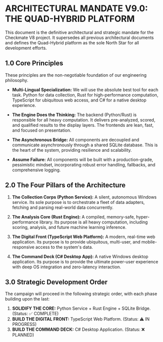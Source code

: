 # ARCHITECTURAL MANDATE V9.0: THE QUAD-HYBRID PLATFORM

This document is the definitive architectural and strategic mandate for the Checkmate V8 project. It supersedes all previous architectural documents and defines the Quad-Hybrid platform as the sole North Star for all development efforts.

## 1.0 Core Principles

These principles are the non-negotiable foundation of our engineering philosophy.

-   **Multi-Lingual Specialization:** We will use the absolute best tool for each task. Python for data collection, Rust for high-performance computation, TypeScript for ubiquitous web access, and C# for a native desktop experience.

-   **The Engine Does the Thinking:** The backend (Python/Rust) is responsible for all heavy computation. It delivers pre-analyzed, scored, and qualified results to the display layers. The frontends are lean, fast, and focused on presentation.

-   **The Asynchronous Bridge:** All components are decoupled and communicate asynchronously through a shared SQLite database. This is the heart of the system, providing resilience and scalability.

-   **Assume Failure:** All components will be built with a production-grade, pessimistic mindset, incorporating robust error handling, fallbacks, and comprehensive logging.

## 2.0 The Four Pillars of the Architecture

1.  **The Collection Corps (Python Service):** A silent, autonomous Windows service. Its sole purpose is to orchestrate a fleet of data adapters, fetching and parsing real-world data concurrently.

2.  **The Analysis Core (Rust Engine):** A compiled, memory-safe, hyper-performance library. Its purpose is all heavy computation, including scoring, analysis, and future machine learning inference.

3.  **The Digital Front (TypeScript Web Platform):** A modern, real-time web application. Its purpose is to provide ubiquitous, multi-user, and mobile-responsive access to the system's data.

4.  **The Command Deck (C# Desktop App):** A native Windows desktop application. Its purpose is to provide the ultimate power-user experience with deep OS integration and zero-latency interaction.

## 3.0 Strategic Development Order

The campaign will proceed in the following strategic order, with each phase building upon the last:

1.  **SOLIDIFY THE CORE:** Python Service + Rust Engine + SQLite Bridge. (Status: ✅ COMPLETE)
2.  **BUILD THE DIGITAL FRONT:** TypeScript Web Platform. (Status: ⚠️ IN PROGRESS)
3.  **BUILD THE COMMAND DECK:** C# Desktop Application. (Status: ❌ PLANNED)